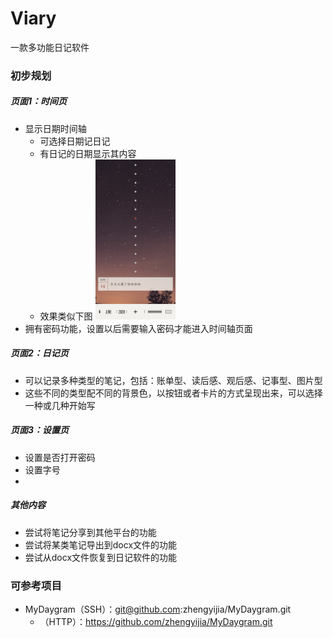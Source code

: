 # Viary
 一款多功能日记软件



### 初步规划

##### 页面1：时间页

- 显示日期时间轴
  - 可选择日期记日记
  - 有日记的日期显示其内容
  - 效果类似下图                                                                                          <img src="images/Screenshot_20200615_133340_net.saltycrackers.dayg.jpg" alt="Screenshot_20200615_133340_net.saltycrackers.dayg" style="zoom: 25%;" />
- 拥有密码功能，设置以后需要输入密码才能进入时间轴页面

##### 页面2：日记页

- 可以记录多种类型的笔记，包括：账单型、读后感、观后感、记事型、图片型
- 这些不同的类型配不同的背景色，以按钮或者卡片的方式呈现出来，可以选择一种或几种开始写

##### 页面3：设置页

- 设置是否打开密码
- 设置字号
- 

##### 其他内容

- 尝试将笔记分享到其他平台的功能
- 尝试将某类笔记导出到docx文件的功能
- 尝试从docx文件恢复到日记软件的功能





### 可参考项目

- MyDaygram（SSH）：git@github.com:zhengyijia/MyDaygram.git
  - （HTTP）：https://github.com/zhengyijia/MyDaygram.git